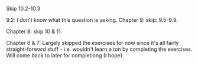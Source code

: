 Skip 10.2-10.3

9.2: I don't know what this question is asking.
Chapter 9: skip: 9.5-9.9.

Chapter 8: skip 10 & 11.

Chapter 6 & 7: Largely skipped the exercises for now since it's all fairly straight-forward stuff - i.e. wouldn't learn a ton by completing the exercises.  Will come back to later for completiong (I hope).
